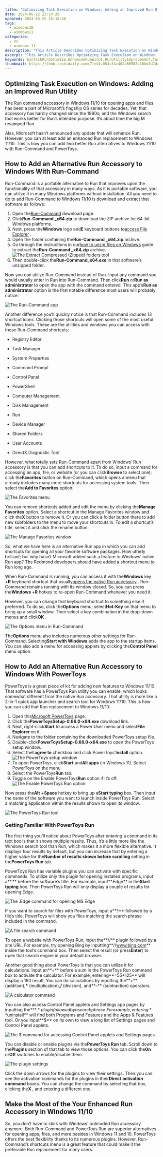 ```yaml
---
title: "Optimizing Task Execution on Windows: Adding an Improved Run Utility"
date: 2024-06-22 23:14:28
updated: 2024-06-25 10:18:28
tags:
  - windows10
  - windows11
categories:
  - os
  - windows 11
description: "This Article Describes Optimizing Task Execution on Windows: Adding an Improved Run Utility"
excerpt: "This Article Describes Optimizing Task Execution on Windows: Adding an Improved Run Utility"
keywords: WinTaskRunOptimize,EnhancedRunWinUI,RunUtilityImprovement,TaskExecutionWinBoost,WindowsTaskEnhancement,BoostingWindowsRun,OptimizedRunUtilityWin
thumbnail: https://thmb.techidaily.com/7fed1c054c54c404a50983c16bd1d7d403eb3f6cb3fe1e73cdb94850018ef126.jpg
---
```


## Optimizing Task Execution on Windows: Adding an Improved Run Utility

 The Run command accessory in Windows 11/10 for opening apps and files has been a part of Microsoft’s flagship OS series for decades. Yet, that accessory has hardly changed since the 1990s; and the Windows search tool works better for Run’s intended purpose. It’s about time the big M revamped Run.

 Alas, Microsoft hasn’t announced any update that will enhance Run. However, you can at least add an enhanced Run replacement to Windows 11/10\. This is how you can add two better Run alternatives to Windows 11/10 with Run-Command and PowerToys.

## How to Add an Alternative Run Accessory to Windows With Run-Command

 Run-Command is a portable alternative to Run that improves upon the functionality of that accessory in many ways. As it is portable software, you can utilize it in many Windows platforms without installation. All you need to do to add Run-Command to Windows 11/10 is download and extract that software as follows:

1. Open the[Run-Command](https://www.softwareok.com/?Download=Run-Command) download page.
2. Click**Run-Command \_x64.zip** to download the ZIP archive for 64-bit Windows platforms.
3. Next, press the**Windows** logo and**E** keyboard buttons to[access File Explorer](https://www.makeuseof.com/windows-open-file-explorer/) .
4. Open the folder containing the**Run-Command \_x64.zip** archive.
5. Go through the instructions in our[how to unzip files on Windows](https://www.makeuseof.com/unzip-files-windows-10/) guide to extract the**Run-Command \_x64.zip** archive.  
![The Extract Compressed (Zipped) folders tool](https://static1.makeuseofimages.com/wordpress/wp-content/uploads/2023/01/extract-compressed-window2.jpg)
6. Then double-click the**Run-Command\_x64.exe** in that software’s unzipped folder.

 Now you can utilize Run-Command instead of Run. Input any command you would usually enter in Run into Run-Command. Then click**Run** or**Run as administrator** to open the app with the command entered. This app’s**Run as administrator** option is the first notable difference most users will probably notice.

![The Run-Command app](https://static1.makeuseofimages.com/wordpress/wp-content/uploads/2023/01/run-command-window.jpg)

 Another difference you’ll quickly notice is that Run-Command includes 13 shortcut icons. Clicking those shortcuts will open some of the most useful Windows tools. These are the utilities and windows you can access with those Run-Command shortcuts:

* Registry Editor
* Task Manager
* System Properties
* Command Prompt
* Control Panel

* PowerShell
* Computer Management
* Disk Management
* Run
* Device Manager
* Shared Folders
* User Accounts
* DirectX Diagnostic Tool

 However, what totally sets Run-Command apart from Windows’ Run accessory is that you can add shortcuts to it. To do so, input a command for accessing an app, file, or website (or you can click**Browse** to select one); click the**Favorites** button on Run-Command, which opens a menu that already includes many more shortcuts for accessing system tools. Then select the**Add to Favorites** option.

![The Favorites menu](https://static1.makeuseofimages.com/wordpress/wp-content/uploads/2023/01/the-favorites-menu.jpg)

 You can remove shortcuts added and edit the menu by clicking the**Manage Favorites** option. Select a shortcut in the Manage Favorites window and click the**X** button to remove it. Or you can click a folder button there to add new subfolders to the menu to move your shortcuts in. To edit a shortcut’s title, select it and click the rename button.

![The Manage Favorites window](https://static1.makeuseofimages.com/wordpress/wp-content/uploads/2023/01/manage-favorites-window.jpg)

 So, what we have here is an alternative Run app in which you can add shortcuts for opening all your favorite software packages. How utterly brilliant; but why hasn’t Microsoft added such a feature to Windows’ native Run app? The Redmond developers should have added a shortcut menu to Run long ago.

 When Run-Command is running, you can access it with the**Windows** key +**R** keyboard shortcut that usually[opens the native Run accessory](https://www.makeuseof.com/windows-open-run-command-dialog-box/) . Run-Command remains running with its window closed. So, you can press the**Windows** +**R** hotkey to re-open Run-Command whenever you need it.

 However, you can change that keyboard shortcut to something else if preferred. To do so, click the**Options** menu; select**Hot-Key** on that menu to bring up a small window. Then select a key combination in the drop-down menus and click**OK** .

![The Options menu in Run-Command](https://static1.makeuseofimages.com/wordpress/wp-content/uploads/2023/01/options-menu.jpg)

 The**Options** menu also includes numerous other settings for Run-Command. Selecting**Start with Windows** adds the app to the startup items. You can also add a menu for accessing applets by clicking the**Control Panel** menu option.

## How to Add an Alternative Run Accessory to Windows With PowerToys

 PowerToys is a great piece of kit for adding new features to Windows 11/10\. That software has a PowerToys Run utility you can enable, which looks somewhat different from the native Run accessory. That utility is more like a 2-in-1 quick app launcher and search tool for Windows 11/10\. This is how you can add that Run replacement to Windows 11/10:

1. Open this[Microsoft PowerToys](https://github.com/microsoft/PowerToys/releases/tag/v0.66.0) page.
2. Click the**PowerToysSetup-0.66.0-x64.exe** download link.
3. Next, right-click**Start** to access a Power User menu and select**File Explorer** on it.
4. Navigate to the folder containing the downloaded PowerToys setup file.
5. Double-click**PowerToysSetup-0.66.0-x64.exe** to open the PowerToys setup window.
6. Select the**I agree to** checkbox and click PowerToys’**Install** option.  
![The PowerToys setup window](https://static1.makeuseofimages.com/wordpress/wp-content/uploads/2023/01/powertoys-setup-window.jpg)
7. To open PowerToys, click**Start** and**All apps** (in Windows 11). Select PowerToys on the menu
8. Select the PowerToys**Run** tab.
9. Toggle on the Enable PowerToys**Run** option if it’s off.  
![The Enable PowerToys Run option](https://static1.makeuseofimages.com/wordpress/wp-content/uploads/2023/01/enable-powertoys-run-option.jpg)

 Now press the**Alt** +**Space** hotkey to bring up a**Start typing** box. Then input the name of the software you want to launch inside PowerToys Run. Select a matching application within the results shown to open its window.

![The PowerToys Run tool](https://static1.makeuseofimages.com/wordpress/wp-content/uploads/2023/01/the-powertoys-run-tool.jpg)

### Getting Familiar With PowerToys Run

 The first thing you’ll notice about PowerToys after entering a command in its text box is that it shows multiple results. Thus, it’s a little more like the Windows search tool than Run, which makes it a more flexible alternative. It displays four results by default, but you can increase that by entering a higher value for the**Number of results shown** **before** **scrolling** setting in the**PowerToys Run** tab.

 PowerToys Run has variable plugins you can activate with specific commands. To utilize only the plugin for opening installed programs, input a**.** before the software’s title. For example, input**.Edge** in the**Start typing** box. Then PowerToys Run will only display a couple of results for opening Edge.

![The .Edge command for opening MS Edge](https://static1.makeuseofimages.com/wordpress/wp-content/uploads/2023/01/a-edge-command.jpg)

 If you want to search for files with PowerToys, input a**?** followed by a file’s title. PowerToys will show you files matching the search phrase included in the command.

![A file search command](https://static1.makeuseofimages.com/wordpress/wp-content/uploads/2023/01/a-file-search-command.jpg)

 To open a website with PowerToys Run, input the**//** plugin followed by a site URL. For example, try opening Bing by inputting**//www.bing.com** inside the tool’s command box. Then select the result (or press**Enter**) to open that search engine in your default browser.

 Another good thing about PowerToys is that you can utilize it for calculations. Input an**\=** before a sum in the PowerToys Run command box to activate the calculator. For example, entering**\=55+125** will display a 180 result. You can do calculations by inputting the**+** (addition),**\*** (multiplication),**/** (division), and**–** (subtraction) operators.

![A calculator command](https://static1.makeuseofimages.com/wordpress/wp-content/uploads/2023/01/a-calculator-command.jpg)

 You can also access Control Panel applets and Settings app pages by inputting the**$** plugin followed by a search phrase. For example, entering**$uninstall** will find both Programs and Features and the Apps & Features tool. Or you input**$** on its own to view a long list of Settings pages and Control Panel applets.

![The $ command for accessing Control Panel applets and Settings pages](https://static1.makeuseofimages.com/wordpress/wp-content/uploads/2023/01/the-command.jpg)

 You can disable or enable plugins via the**PowerToys Run** tab. Scroll down to the**Plugins** section of that tab to view those options. You can click the**On** or**Off** switches to enable/disable them.

![The plugin settings](https://static1.makeuseofimages.com/wordpress/wp-content/uploads/2023/01/plugin-options.jpg)

 Click the down arrows for the plugins to view their settings. Then you can see the activation commands for the plugins in their**Direct** **activation command** boxes. You can change the command by selecting that box, clicking the**X** , and entering a different one.

## Make the Most of the Your Enhanced Run Accessory in Windows 11/10

 So, you don’t have to stick with Windows’ outmoded Run accessory anymore. Both Run-Command and PowerToys Run are superior alternatives for opening apps, files, and more besides in Windows 11 and 10\. PowerToys offers the best flexibility thanks to its numerous plugins. However, Run-Command’s shortcuts menu is a great feature that could make it the preferable Run replacement for many users.

<ins class="adsbygoogle"
     style="display:block"
     data-ad-format="autorelaxed"
     data-ad-client="ca-pub-7571918770474297"
     data-ad-slot="1223367746"></ins>



<ins class="adsbygoogle"
     style="display:block"
     data-ad-client="ca-pub-7571918770474297"
     data-ad-slot="8358498916"
     data-ad-format="auto"
     data-full-width-responsive="true"></ins>
